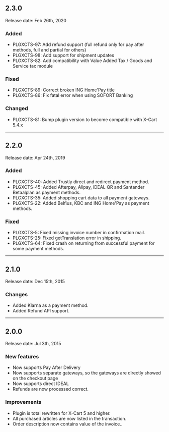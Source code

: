 ## 2.3.0
Release date: Feb 26th, 2020

### Added
+ PLGXCTS-97: Add refund support (full refund only for pay after methods, full and partial for others)
+ PLGXCTS-98: Add support for shipment updates
+ PLGXCTS-82: Add compatibility with Value Added Tax / Goods and Service tax module

### Fixed
+ PLGXCTS-89: Correct broken ING Home'Pay title
+ PLGXCTS-86: Fix fatal error when using SOFORT Banking

### Changed
+ PLGXCTS-81: Bump plugin version to become compatible with X-Cart 5.4.x

***

## 2.2.0
Release date: Apr 24th, 2019

### Added
+ PLGXCTS-40: Added Trustly direct and redirect payment method.
+ PLGXCTS-45: Added Afterpay, Alipay, iDEAL QR and Santander Betaalplan as payment methods.
+ PLGXCTS-35: Added shopping cart data to all payment gateways.
+ PLGXCTS-22: Added Belfius, KBC and ING Home'Pay as payment methods.

### Fixed
+ PLGXCTS-5: Fixed missing invoice number in confirmation mail.
+ PLGXCTS-25: Fixed getTranslation error in shipping.
+ PLGXCTS-64: Fixed crash on returning from successful payment for some payment methods.

***

## 2.1.0
Release date: Dec 15th, 2015
### Changes
+ Added Klarna as a payment method.
+ Added Refund API support.

***

## 2.0.0
Release date: Jul 3th, 2015
### New features
+ Now supports Pay After Delivery
+ Now supports separate gateways, so the gateways are directly showed on the checkout page
+ Now supports direct IDEAL
+ Refunds are now processed correct.

### Improvements
+ Plugin is total rewritten for X-Cart 5 and higher.
+ All purchased articles are now listed in the transaction.
+ Order description now contains value of the invoice..

